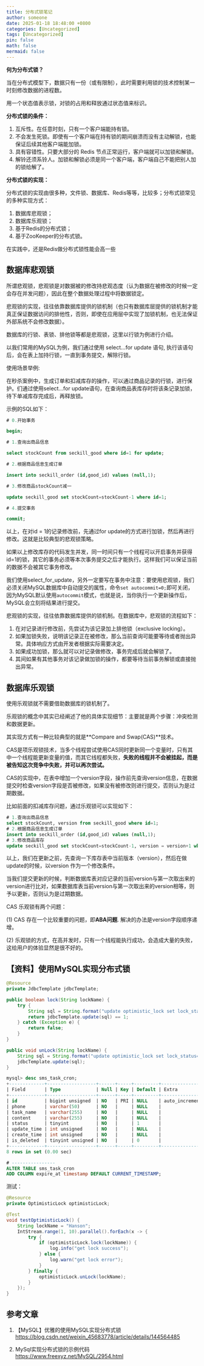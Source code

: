 ```yaml
---
title: 分布式锁笔记
author: someone
date: 2025-01-18 18:48:00 +0800
categories: [Uncategorized]
tags: [Uncategorized]
pin: false
math: false
mermaid: false
---
```


**何为分布式锁？**

当在分布式模型下，数据只有一份（或有限制），此时需要利用锁的技术控制某一时刻修改数据的进程数。

用一个状态值表示锁，对锁的占用和释放通过状态值来标识。

**分布式锁的条件：**

1. 互斥性。在任意时刻，只有一个客户端能持有锁。
2. 不会发生死锁。即使有一个客户端在持有锁的期间崩溃而没有主动解锁，也能保证后续其他客户端能加锁。
3. 具有容错性。只要大部分的 Redis 节点正常运行，客户端就可以加锁和解锁。
4. 解铃还须系铃人。加锁和解锁必须是同一个客户端，客户端自己不能把别人加的锁给解了。

**分布式锁的实现：**

分布式锁的实现由很多种，文件锁、数据库、Redis等等，比较多；分布式锁常见的多种实现方式：

1. 数据库悲观锁；
2. 数据库乐观锁；
3. 基于Redis的分布式锁；
4. 基于ZooKeeper的分布式锁。

在实践中，还是Redis做分布式锁性能会高一些



## 数据库悲观锁



所谓悲观锁，悲观锁是对数据被的修改持悲观态度（认为数据在被修改的时候一定会存在并发问题），因此在整个数据处理过程中将数据锁定。

悲观锁的实现，往往依靠数据库提供的锁机制（也只有数据库层提供的锁机制才能真正保证数据访问的排他性，否则，即使在应用层中实现了加锁机制，也无法保证外部系统不会修改数据）。

数据库的行锁、表锁、排他锁等都是悲观锁，这里以行锁为例进行介绍。

以我们常用的MySQL为例，我们通过使用 select...for update 语句, 执行该语句后，会在表上加持行锁，一直到事务提交，解除行锁。



使用场景举例:

在秒杀案例中，生成订单和扣减库存的操作，可以通过商品记录的行锁，进行保护。们通过使用select...for update语句，在查询商品表库存时将该条记录加锁，待下单减库存完成后，再释放锁。



示例的SQL如下：

```sql
# 0.开始事务

begin;

# 1.查询出商品信息

select stockCount from seckill_good where id=1 for update;

# 2.根据商品信息生成订单

insert into seckill_order (id,good_id) values (null,1);

# 3.修改商品stockCount减一

update seckill_good set stockCount=stockCount-1 where id=1;

# 4.提交事务

commit;
```

以上，在对id = 1的记录修改前，先通过for update的方式进行加锁，然后再进行修改。这就是比较典型的悲观锁策略。

如果以上修改库存的代码发生并发，同一时间只有一个线程可以开启事务并获得id=1的锁，其它的事务必须等本次事务提交之后才能执行。这样我们可以保证当前的数据不会被其它事务修改。

我们使用select_for_update，另外一定要写在事务中注意：要使用悲观锁，我们必须关闭MySQL数据库中自动提交的属性，命令`set autocommit=0;`即可关闭，因为MySQL默认使用`autocommit`模式，也就是说，当你执行一个更新操作后，MySQL会立刻将结果进行提交。



悲观锁的实现，往往依靠数据库提供的锁机制。在数据库中，悲观锁的流程如下：

1. 在对记录进行修改前，先尝试为该记录加上排他锁（exclusive locking）。
2. 如果加锁失败，说明该记录正在被修改，那么当前查询可能要等待或者抛出异常。具体响应方式由开发者根据实际需要决定。
3. 如果成功加锁，那么就可以对记录做修改，事务完成后就会解锁了。
4. 其间如果有其他事务对该记录做加锁的操作，都要等待当前事务解锁或直接抛出异常。



## 数据库乐观锁

使用乐观锁就不需要借助数据库的锁机制了。

乐观锁的概念中其实已经阐述了他的具体实现细节：主要就是两个步骤：冲突检测和数据更新。

其实现方式有一种比较典型的就是**Compare and Swap(CAS)**技术。

CAS是项乐观锁技术，当多个线程尝试使用CAS同时更新同一个变量时，只有其中一个线程能更新变量的值，而其它线程都失败，**失败的线程并不会被挂起，而是被告知这次竞争中失败，并可以再次尝试。**

CAS的实现中，在表中增加一个version字段，操作前先查询version信息，在数据提交时检查version字段是否被修改，如果没有被修改则进行提交，否则认为是过期数据。



比如前面的扣减库存问题，通过乐观锁可以实现如下：

```sql
# 1.查询出商品信息
select stockCount, version from seckill_good where id=1;
# 2.根据商品信息生成订单
insert into seckill_order (id,good_id) values (null,1);
# 3.修改商品库存
update seckill_good set stockCount=stockCount-1, version = version+1 where id=1, version=version;
```



以上，我们在更新之前，先查询一下库存表中当前版本（version），然后在做update的时候，以version 作为一个修改条件。

当我们提交更新的时候，判断数据库表对应记录的当前version与第一次取出来的version进行比对，如果数据库表当前version与第一次取出来的version相等，则予以更新，否则认为是过期数据。



CAS 乐观锁有两个问题：

(1) CAS 存在一个比较重要的问题，即**ABA问题**. 解决的办法是version字段顺序递增。

(2) 乐观锁的方式，在高并发时，只有一个线程能执行成功，会造成大量的失败，这给用户的体验显然是很不好的。



## 【资料】使用MySQL实现分布式锁



```java
@Resource
private JdbcTemplate jdbcTemplate;

public boolean lock(String lockName) {
    try {
        String sql = String.format("update optimistic_lock set lock_status=1, expire_at = NOW() + INTERVAL 1 MINUTE where lock_name ='%s' and lock_status = 0 ;", lockName);
        return jdbcTemplate.update(sql) == 1;
    } catch (Exception e) {
        return false;
    }
}

public void unLock(String lockName) {
    String sql = String.format("update optimistic_lock set lock_status=0 ,expire_at=now() where lock_name='%s' ;", lockName);
    jdbcTemplate.update(sql);
}

```



```sql
mysql> desc sms_task_cron;
+-------------+------------------+------+-----+---------+----------------+
| Field       | Type             | Null | Key | Default | Extra          |
+-------------+------------------+------+-----+---------+----------------+
| id          | bigint unsigned  | NO   | PRI | NULL    | auto_increment |
| phone       | varchar(50)      | NO   |     | NULL    |                |
| task_name   | varchar(255)     | NO   |     | NULL    |                |
| content     | varchar(255)     | NO   |     | NULL    |                |
| status      | tinyint          | NO   |     | 1       |                |
| update_time | int unsigned     | NO   |     | NULL    |                |
| create_time | int unsigned     | NO   |     | NULL    |                |
| is_deleted  | tinyint unsigned | NO   |     | 0       |                |
+-------------+------------------+------+-----+---------+----------------+
8 rows in set (0.00 sec)

# ----------------
ALTER TABLE sms_task_cron
ADD COLUMN expire_at timestamp DEFAULT CURRENT_TIMESTAMP;
```



测试：

```java
@Resource
private OptimisticLock optimisticLock;

@Test
void testOptimisticLock() {
    String lockName = "Hanson";
    IntStream.range(1, 10).parallel().forEach(x -> {
        try {
            if (optimisticLock.lock(lockName)) {
                log.info("get lock success");
            } else {
                log.warn("get lock error");
            }
        } finally {
            optimisticLock.unLock(lockName);
        }
    });
}

```





## 参考文章

1. 【MySQL】优雅的使用MySQL实现分布式锁 <https://blog.csdn.net/weixin_45683778/article/details/144564485>

2. MySql实现分布式锁的示例代码 <https://www.freexyz.net/MySQL/2954.html>